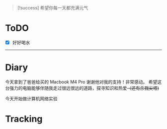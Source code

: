 > [!success] 希望你每一天都充满元气
# ToDO
- [x] 好好喝水
---

# Diary
今天拿到了爸爸给买的 Macbook M4 Pro 谢谢他对我的支持！非常感动。
希望这台强力的电脑能够伴随我走过很远很远的道路，探寻知识和热爱~~（还有杀戮尖塔)~~


今天开始做计算机网络实验

# Tracking







